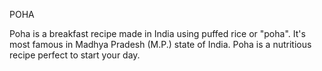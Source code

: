 POHA

Poha is a breakfast recipe made in India using puffed rice or "poha". It's most famous in Madhya Pradesh (M.P.) state of India.
Poha is a nutritious recipe perfect to start your day.


